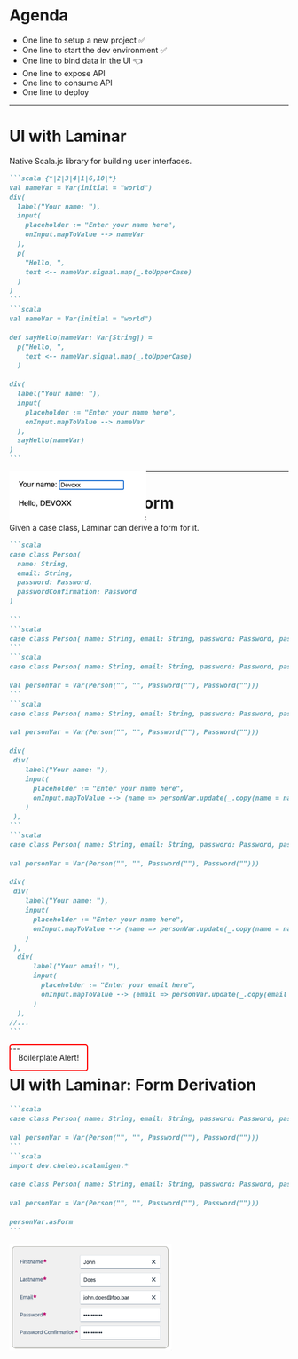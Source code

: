 # Agenda

* One line to setup a new project ✅
* One line to start the dev environment ✅
* One line to bind data in the UI 👈
* One line to expose API
* One line to consume API
* One line to deploy

---

# UI with Laminar

Native Scala.js library for building user interfaces.

````md magic-move {at:2}
```scala {*|2|3|4|1|6,10|*}
val nameVar = Var(initial = "world")
div(
  label("Your name: "),
  input(
    placeholder := "Enter your name here",
    onInput.mapToValue --> nameVar
  ),
  p(
    "Hello, ",
    text <-- nameVar.signal.map(_.toUpperCase)
  )
)
```
```scala
val nameVar = Var(initial = "world")

def sayHello(nameVar: Var[String]) =
  p("Hello, ",
    text <-- nameVar.signal.map(_.toUpperCase)
  )

div(
  label("Your name: "),
  input(
    placeholder := "Enter your name here",
    onInput.mapToValue --> nameVar
  ),
  sayHello(nameVar)
)
```
````

<div v-click=[3,7] v-motion style="position:absolute"
  :initial="{ x: 0, y: -100 }"
  :enter="{ x: 350, y: -200 }"
  :leave="{ x: 50 }">
<img src="../images/hello-devoxx.png" alt="UI5_bindings" style="width: 40%;"/>
</div>  

<!--

Laminar is a thin layer on top of Scala.js and the DOM API.

Laminar offers a reactive programming model that is similar to React.


-->

---

# UI with Laminar: Form

Given a case class, Laminar can derive a form for it.

````md magic-move
```scala
case class Person(
  name: String,
  email: String,
  password: Password,
  passwordConfirmation: Password
)

```
```scala
case class Person( name: String, email: String, password: Password, passwordConfirmation: Password)
```
```scala
case class Person( name: String, email: String, password: Password, passwordConfirmation: Password)

val personVar = Var(Person("", "", Password(""), Password("")))
```
```scala
case class Person( name: String, email: String, password: Password, passwordConfirmation: Password)

val personVar = Var(Person("", "", Password(""), Password("")))

div(
 div(
    label("Your name: "),
    input(
      placeholder := "Enter your name here",
      onInput.mapToValue --> (name => personVar.update(_.copy(name = name)))
    )
 ),
```
```scala
case class Person( name: String, email: String, password: Password, passwordConfirmation: Password)

val personVar = Var(Person("", "", Password(""), Password("")))

div(
 div(
    label("Your name: "),
    input(
      placeholder := "Enter your name here",
      onInput.mapToValue --> (name => personVar.update(_.copy(name = name)))
    )
 ),
  div(
      label("Your email: "),
      input(
        placeholder := "Enter your email here",
        onInput.mapToValue --> (email => personVar.update(_.copy(email = email)))
      )
  ),
//...
```
````

<div v-click v-motion style="position:absolute; padding: 1em; border: 2px solid red; border-radius: 5px" 
  :initial="{ x: 0, y: -100 }"
  :enter="{ x: 400, y: -150 }"
  :leave="{ x: 50 }">
Boilerplate Alert!
</div>  
---

# UI with Laminar: Form Derivation

````md magic-move
```scala
case class Person( name: String, email: String, password: Password, passwordConfirmation: Password)

val personVar = Var(Person("", "", Password(""), Password("")))
```
```scala
import dev.cheleb.scalamigen.*

case class Person( name: String, email: String, password: Password, passwordConfirmation: Password)

val personVar = Var(Person("", "", Password(""), Password("")))

personVar.asForm
```
````

<div v-click v-motion style="position:absolute"
  :initial="{ x: 0, y: -100 }"
  :enter="{ x: 150, y: -30 }"
  :leave="{ x: 50 }">
<img src="../images/UI5_bindings.png" alt="UI5_bindings" style="width: 40%;"/>
</div>


<!--
  With Scalamigen, we can derive a form for a case class.
  In short if we can render all the fields of a case class (string, int, date ...), we can derive a form for it.
  Derivation is:
  - based on the typeclass pattern
  - is extensible
  - happens at compile time
-->
